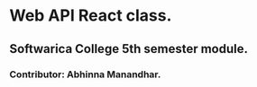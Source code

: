 # Web API React class.
## Softwarica College 5th semester module.

### Contributor: Abhinna Manandhar.